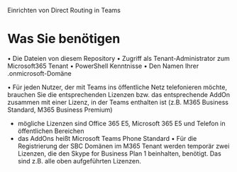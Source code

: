 Einrichten von Direct Routing in Teams

# Was Sie benötigen

•	Die Dateien von diesem Repository
•	Zugriff als Tenant-Administrator zum Microsoft365 Tenant
•	PowerShell Kenntnisse
•	Den Namen Ihrer .onmicrosoft-Domäne

•	Für jeden Nutzer, der mit Teams ins öffentliche Netz telefonieren möchte, brauchen Sie die entsprechenden Lizenzen
bzw. das entsprechende AddOn zusammen mit einer Lizenz, in der Teams enthalten ist (z.B. M365 Business Standard, M365 Business Premium)
- mögliche Lizenzen sind Office 365 E5, Microsoft 365 E5 und Telefon in öffentlichen Bereichen
- das AddOns heißt Microsoft Teams Phone Standard
•	Für die Registrierung der SBC Domänen im M365 Tenant werden temporär zwei Lizenzen, die den Skype for 
Business Plan 1 beinhalten, benötigt. Das sind z.B. alle oben aufgeführten Lizenzen.

